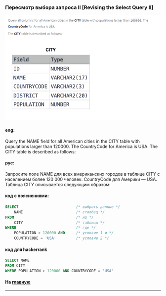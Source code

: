 ### Пересмотр выбора запроса II [Revising the Select Query II]
<img src="./art/1.png" alt="solution" >

#### eng:

Query the NAME field for all American cities in the CITY table with populations larger than 120000. The CountryCode for America is USA.
The CITY table is described as follows:


#### рус:

Запросите поле NAME для всех американских городов в таблице CITY с населением более 120 000 человек. CountryCode для Америки — USA.
Таблица CITY описывается следующим образом:

#### код с пояснениями:
```sql
SELECT                          /* выбрать данные */
    NAME                        /* столбец */
FROM                            /* из */
    CITY                        /* таблицы */
WHERE                           /* где */
    POPULATION > 120000 AND     /* условие 1 и */
    COUNTRYCODE = 'USA'         /* условие 2 */
```

#### код для hackerrank
```sql
SELECT NAME
FROM CITY
WHERE POPULATION > 120000 AND COUNTRYCODE = 'USA'
```


#### На [главную](https://github.com/BEPb/hackerrank_sql#readme)

---